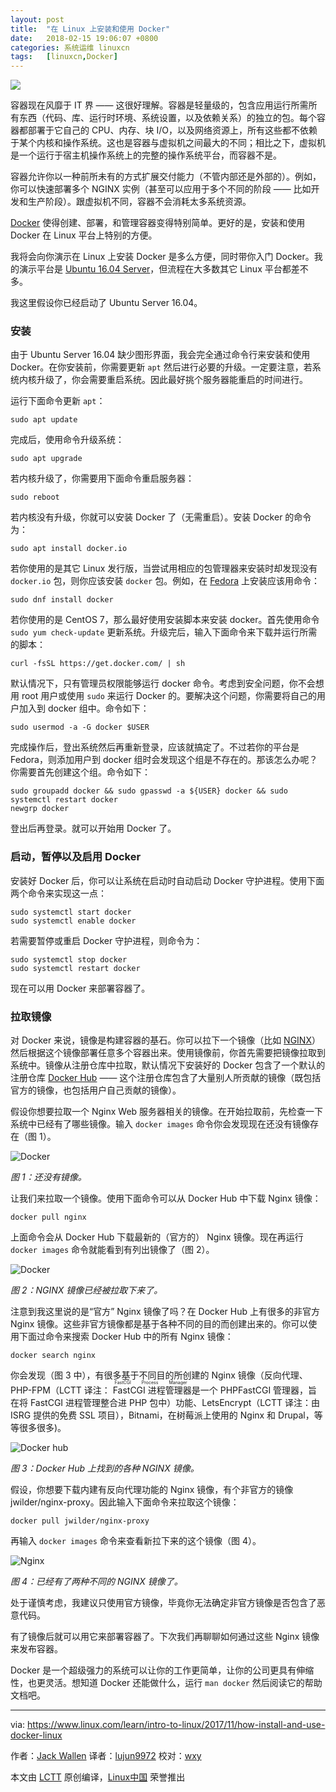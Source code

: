 ```yaml
---
layout: post
title:	"在 Linux 上安装和使用 Docker"
date:	2018-02-15 19:06:07 +0800 
categories:	系统运维 linuxcn 
tags:	[linuxcn,Docker]
---
```



![](/Asserts/Images//attachment/album/201802/15/190609ee2ru2cduc5puinu.jpg)


容器现在风靡于 IT 界 —— 这很好理解。容器是轻量级的，包含应用运行所需所有东西（代码、库、运行时环境、系统设置，以及依赖关系）的独立的包。每个容器都部署于它自己的 CPU、内存、块 I/O，以及网络资源上，所有这些都不依赖于某个内核和操作系统。这也是容器与虚拟机之间最大的不同；相比之下，虚拟机是一个运行于宿主机操作系统上的完整的操作系统平台，而容器不是。


容器允许你以一种前所未有的方式扩展交付能力（不管内部还是外部的）。例如，你可以快速部署多个 NGINX 实例（甚至可以应用于多个不同的阶段 —— 比如开发和生产阶段）。跟虚拟机不同，容器不会消耗太多系统资源。


[Docker](https://www.docker.com/) 使得创建、部署，和管理容器变得特别简单。更好的是，安装和使用 Docker 在 Linux 平台上特别的方便。


我将会向你演示在 Linux 上安装 Docker 是多么方便，同时带你入门 Docker。我的演示平台是 [Ubuntu 16.04 Server](http://releases.ubuntu.com/16.04/)，但流程在大多数其它 Linux 平台都差不多。


我这里假设你已经启动了 Ubuntu Server 16.04。


### 安装


由于 Ubuntu Server 16.04 缺少图形界面，我会完全通过命令行来安装和使用 Docker。在你安装前，你需要更新 `apt` 然后进行必要的升级。一定要注意，若系统内核升级了，你会需要重启系统。因此最好挑个服务器能重启的时间进行。


运行下面命令更新 `apt`：



```
sudo apt update

```

完成后，使用命令升级系统：



```
sudo apt upgrade

```

若内核升级了，你需要用下面命令重启服务器：



```
sudo reboot

```

若内核没有升级，你就可以安装 Docker 了（无需重启）。安装 Docker 的命令为：



```
sudo apt install docker.io

```

若你使用的是其它 Linux 发行版，当尝试用相应的包管理器来安装时却发现没有 `docker.io` 包，则你应该安装 `docker` 包。例如，在 [Fedora](https://getfedora.org/) 上安装应该用命令：



```
sudo dnf install docker

```

若你使用的是 CentOS 7，那么最好使用安装脚本来安装 docker。首先使用命令 `sudo yum check-update` 更新系统。升级完后，输入下面命令来下载并运行所需的脚本：



```
curl -fsSL https://get.docker.com/ | sh

```

默认情况下，只有管理员权限能够运行 docker 命令。考虑到安全问题，你不会想用 root 用户或使用 `sudo` 来运行 Docker 的。要解决这个问题，你需要将自己的用户加入到 docker 组中。命令如下：



```
sudo usermod -a -G docker $USER

```

完成操作后，登出系统然后再重新登录，应该就搞定了。不过若你的平台是 Fedora，则添加用户到 docker 组时会发现这个组是不存在的。那该怎么办呢？你需要首先创建这个组。命令如下：



```
sudo groupadd docker && sudo gpasswd -a ${USER} docker && sudo systemctl restart docker
newgrp docker

```

登出后再登录。就可以开始用 Docker 了。


### 启动，暂停以及启用 Docker


安装好 Docker 后，你可以让系统在启动时自动启动 Docker 守护进程。使用下面两个命令来实现这一点：



```
sudo systemctl start docker
sudo systemctl enable docker

```

若需要暂停或重启 Docker 守护进程，则命令为：



```
sudo systemctl stop docker
sudo systemctl restart docker

```

现在可以用 Docker 来部署容器了。


### 拉取镜像


对 Docker 来说，镜像是构建容器的基石。你可以拉下一个镜像（比如 [NGINX](https://www.nginx.com/)）然后根据这个镜像部署任意多个容器出来。使用镜像前，你首先需要把镜像拉取到系统中。镜像从注册仓库中拉取，默认情况下安装好的 Docker 包含了一个默认的注册仓库 [Docker Hub](https://hub.docker.com/) —— 这个注册仓库包含了大量别人所贡献的镜像（既包括官方的镜像，也包括用户自己贡献的镜像）。


假设你想要拉取一个 Nginx Web 服务器相关的镜像。在开始拉取前，先检查一下系统中已经有了哪些镜像。输入 `docker images` 命令你会发现现在还没有镜像存在（图 1）。


![Docker](/Asserts/Images//attachment/album/201802/15/190610zkzgts0lk0519xwd.jpg "Docker")


*图 1：还没有镜像。*


让我们来拉取一个镜像。使用下面命令可以从 Docker Hub 中下载 Nginx 镜像：



```
docker pull nginx

```

上面命令会从 Docker Hub 下载最新的（官方的） Nginx 镜像。现在再运行 `docker images` 命令就能看到有列出镜像了（图 2）。


![Docker](/Asserts/Images//attachment/album/201802/15/190610rcjqujoejbujanvr.jpg "Docker")


*图 2：NGINX 镜像已经被拉取下来了。*


注意到我这里说的是“官方” Nginx 镜像了吗？在 Docker Hub 上有很多的非官方 Nginx 镜像。这些非官方镜像都是基于各种不同的目的而创建出来的。你可以使用下面过命令来搜索 Docker Hub 中的所有 Nginx 镜像：



```
docker search nginx

```

你会发现（图 3 中），有很多基于不同目的所创建的 Nginx 镜像（反向代理、PHP-FPM（LCTT 译注：<ruby> FastCGI 进程管理器 <rt>  FastCGI Process Manager </rt></ruby>是一个 PHPFastCGI 管理器，旨在将 FastCGI 进程管理整合进 PHP 包中）功能、LetsEncrypt（LCTT 译注：由 ISRG 提供的免费 SSL 项目），Bitnami，在树莓派上使用的 Nginx 和 Drupal，等等很多很多)。


![Docker hub](/Asserts/Images//attachment/album/201802/15/190611t42a9cttzc59ckvc.jpg "Docker hub")


*图 3：Docker Hub 上找到的各种 NGINX 镜像。*


假设，你想要下载内建有反向代理功能的 Nginx 镜像，有个非官方的镜像 jwilder/nginx-proxy。因此输入下面命令来拉取这个镜像：



```
docker pull jwilder/nginx-proxy

```

再输入 `docker images` 命令来查看新拉下来的这个镜像（图 4）。


![Nginx](/Asserts/Images//attachment/album/201802/15/190611y1cm9ggcw707w9wz.jpg "Nginx")


*图 4：已经有了两种不同的 NGINX 镜像了。*


处于谨慎考虑，我建议只使用官方镜像，毕竟你无法确定非官方镜像是否包含了恶意代码。


有了镜像后就可以用它来部署容器了。下次我们再聊聊如何通过这些 Nginx 镜像来发布容器。


Docker 是一个超级强力的系统可以让你的工作更简单，让你的公司更具有伸缩性，也更灵活。想知道 Docker 还能做什么，运行 `man docker` 然后阅读它的帮助文档吧。




---


via: <https://www.linux.com/learn/intro-to-linux/2017/11/how-install-and-use-docker-linux>


作者：[Jack Wallen](https://www.linux.com/users/jlwallen) 译者：[lujun9972](https://github.com/lujun9972) 校对：[wxy](https://github.com/wxy)


本文由 [LCTT](https://github.com/LCTT/TranslateProject) 原创编译，[Linux中国](https://linux.cn/) 荣誉推出
